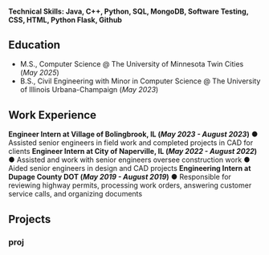 #### Technical Skills: Java, C++, Python, SQL, MongoDB, Software Testing, CSS, HTML, Python Flask, Github

## Education
- M.S., Computer Science @ The University of Minnesota Twin Cities (_May 2025_)
- B.S., Civil Engineering with Minor in Computer Science @ The University of Illinois Urbana-Champaign (_May 2023_)	

## Work Experience
**Engineer Intern at Village of Bolingbrook, IL (_May 2023 - August 2023_)**
● Assisted senior engineers in field work and completed projects in CAD for clients
**Engineer Intern at City of Naperville, IL (_May 2022 - August 2022_)**
● Assisted and work with senior engineers oversee construction work
● Aided senior engineers in design and CAD projects
**Engineering Intern at Dupage County DOT (_May 2019 - August 2019_)**
● Responsible for reviewing highway permits, processing work orders, answering customer service calls, and organizing documents

## Projects
### proj
